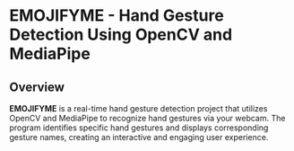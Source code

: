 # EMOJIFYME - Hand Gesture Detection Using OpenCV and MediaPipe

## Overview

**EMOJIFYME** is a real-time hand gesture detection project that utilizes OpenCV and MediaPipe to recognize hand gestures via your webcam. The program identifies specific hand gestures and displays corresponding gesture names, creating an interactive and engaging user experience.
